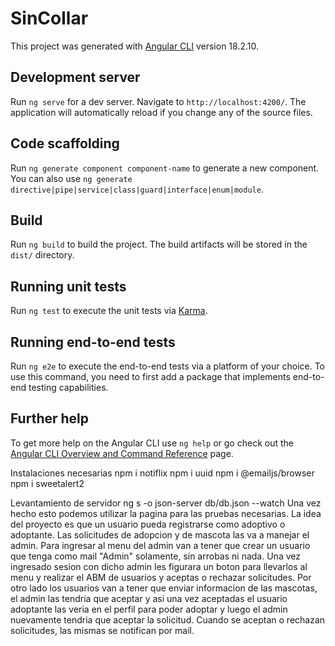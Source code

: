 # SinCollar

This project was generated with [Angular CLI](https://github.com/angular/angular-cli) version 18.2.10.

## Development server

Run `ng serve` for a dev server. Navigate to `http://localhost:4200/`. The application will automatically reload if you change any of the source files.

## Code scaffolding

Run `ng generate component component-name` to generate a new component. You can also use `ng generate directive|pipe|service|class|guard|interface|enum|module`.

## Build

Run `ng build` to build the project. The build artifacts will be stored in the `dist/` directory.

## Running unit tests

Run `ng test` to execute the unit tests via [Karma](https://karma-runner.github.io).

## Running end-to-end tests

Run `ng e2e` to execute the end-to-end tests via a platform of your choice. To use this command, you need to first add a package that implements end-to-end testing capabilities.

## Further help

To get more help on the Angular CLI use `ng help` or go check out the [Angular CLI Overview and Command Reference](https://angular.dev/tools/cli) page.

Instalaciones necesarias
npm i notiflix
npm i uuid
npm i @emailjs/browser
npm i sweetalert2

Levantamiento de servidor
ng s -o
json-server db/db.json --watch
Una vez hecho esto podemos utilizar la pagina para las pruebas necesarias.
La idea del proyecto es que un usuario pueda registrarse como adoptivo o adoptante.
Las solicitudes de adopcion y de mascota las va a manejar el admin.
Para ingresar al menu del admin van a tener que crear un usuario que tenga como mail "Admin" solamente, sin arrobas ni nada.
Una vez ingresado sesion con dicho admin les figurara un boton para llevarlos al menu y realizar el ABM de usuarios y aceptas o rechazar solicitudes.
Por otro lado los usuarios van a tener que enviar informacion de las mascotas, el admin las tendria que aceptar y asi una vez aceptadas el usuario adoptante las veria en el perfil para poder adoptar y luego el admin nuevamente tendria que aceptar la solicitud.
Cuando se aceptan o rechazan solicitudes, las mismas se notifican por mail.